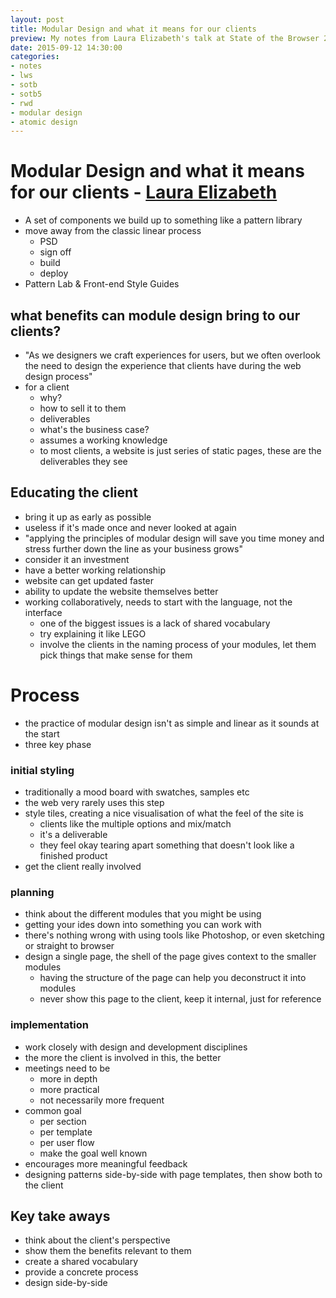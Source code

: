 ```yaml
---
layout: post
title: Modular Design and what it means for our clients
preview: My notes from Laura Elizabeth's talk at State of the Browser 2015
date: 2015-09-12 14:30:00
categories:
- notes
- lws
- sotb
- sotb5
- rwd
- modular design
- atomic design
---
```


# Modular Design and what it means for our clients - [Laura Elizabeth](@laurium)

- A set of components we build up to something like a pattern library
- move away from the classic linear process
	- PSD
	- sign off
	- build
	- deploy
- Pattern Lab & Front-end Style Guides

## what benefits can module design bring to our clients?

- "As we designers we craft experiences for users, but we often overlook the need to design the experience that clients have during the web design process"
- for a client
	- why?
	- how to sell it to them
	- deliverables
	- what's the business case?
	- assumes a working knowledge
	- to most clients, a website is just series of static pages, these are the deliverables they see

## Educating the client

- bring it up as early as possible
- useless if it's made once and never looked at again
- "applying the principles of modular design will save you time money and stress further down the line as your business grows"
- consider it an investment
- have a better working relationship
- website can get updated faster
- ability to update the website themselves better
- working collaboratively, needs to start with the language, not the interface
	- one of the biggest issues is a lack of shared vocabulary
	- try explaining it like LEGO
	- involve the clients in the naming process of your modules, let them pick things that make sense for them

# Process

- the practice of modular design isn't as simple and linear as it sounds at the start
- three key phase

### initial styling

- traditionally a mood board with swatches, samples etc
- the web very rarely uses this step
- style tiles, creating a nice visualisation of what the feel of the site is
	- clients like the multiple options and mix/match
	- it's a deliverable
	- they feel okay tearing apart something that doesn't look like a finished product
- get the client really involved

### planning

- think about the different modules that you might be using
- getting your ides down into something you can work with
- there's nothing wrong with using tools like Photoshop, or even sketching or straight to browser
- design a single page, the shell of the page gives context to the smaller modules
	- having the structure of the page can help you deconstruct it into modules
	- never show this page to the client, keep it internal, just for reference

### implementation

- work closely with design and development disciplines
- the more the client is involved in this, the better
- meetings need to be
	- more in depth
	- more practical
	- not necessarily more frequent
- common goal
	- per section
	- per template
	- per user flow
	- make the goal well known
- encourages more meaningful feedback
- designing patterns side-by-side with page templates, then show both to the client

## Key take aways

- think about the client's perspective
- show them the benefits relevant to them
- create a shared vocabulary
- provide a concrete process
- design side-by-side
